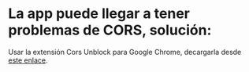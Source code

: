 # La app puede llegar a tener problemas de CORS, solución:

Usar la extensión Cors Unblock para Google Chrome, decargarla desde [este enlace](https://chrome.google.com/webstore/detail/cors-unblock/lfhmikememgdcahcdlaciloancbhjino).



